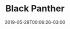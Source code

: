 ---
title: "Black Panther"
date: 2019-05-28T00:06:26-03:00
draft: false
slug:
# tags: []

poster: "https://m.media-amazon.com/images/M/MV5BMTg1MTY2MjYzNV5BMl5BanBnXkFtZTgwMTc4NTMwNDI@._V1_SY1000_CR0,0,674,1000_AL_.jpg"
release: "16 February 2018"
runtime: "134"
directors: ["Ryan Coogler"]
writers: ["Ryan Coogler", "Joe Robert Cole", "Stan Lee", "Jack Kirby"]
trailer: "xjDjIWPwcPU"
summary: "T'Challa, heir to the hidden but advanced kingdom of Wakanda, must step forward to lead his people into a new future and must confront a challenger from his country's past."
timeline: "19"
---
